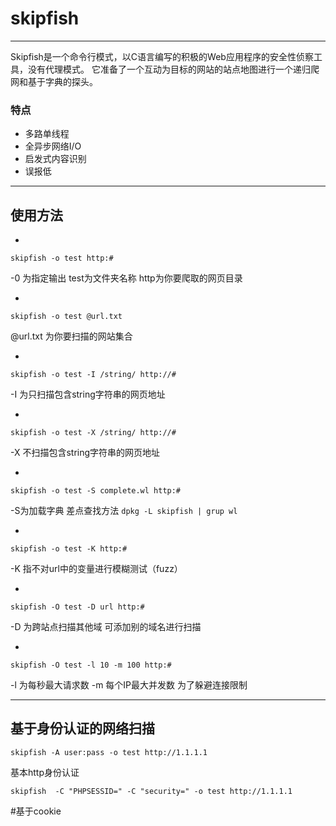 # skipfish
***
Skipfish是一个命令行模式，以C语言编写的积极的Web应用程序的安全性侦察工具，没有代理模式。 它准备了一个互动为目标的网站的站点地图进行一个递归爬网和基于字典的探头。

### 特点
+ 多路单线程
+ 全异步网络I/O
+ 启发式内容识别
+ 误报低

***

## 使用方法

+
``` skipfish -o test http:# ```

-0 为指定输出 test为文件夹名称 http为你要爬取的网页目录

+
```skipfish -o test @url.txt ```

@url.txt 为你要扫描的网站集合

+
```skipfish -o test -I /string/ http://#```

-I 为只扫描包含string字符串的网页地址

+
```skipfish -o test -X /string/ http://#```

-X 不扫描包含string字符串的网页地址

+
```skipfish -o test -S complete.wl http:#```

-S为加载字典 差点查找方法 ```dpkg -L skipfish | grup wl```

+
```skipfish -o test -K http:# ```

-K 指不对url中的变量进行模糊测试（fuzz）

+
```skipfish -O test -D url http:#```

-D 为跨站点扫描其他域 可添加别的域名进行扫描

+
```skipfish -O test -l 10 -m 100 http:#```

-l 为每秒最大请求数 -m 每个IP最大并发数 为了躲避连接限制

***
## 基于身份认证的网络扫描

```skipfish -A user:pass -o test http://1.1.1.1```

基本http身份认证

```skipfish  -C "PHPSESSID=" -C "security=" -o test http://1.1.1.1```

#基于cookie
